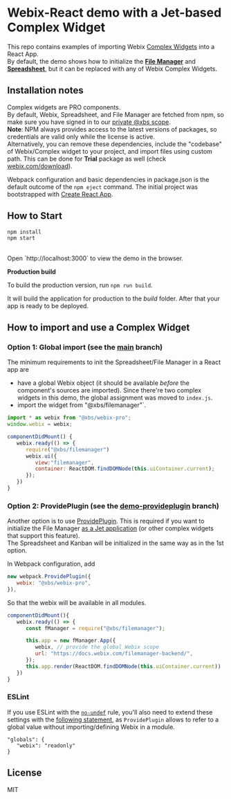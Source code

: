 Webix-React demo with a Jet-based Complex Widget
================

This repo contains examples of importing Webix [Complex Widgets](https://webix.com/widget/complex-widgets/) into a React App.<br/>
By default, the demo shows how to initialize the [**File Manager**](https://webix.com/filemanager/) and [**Spreadsheet**](https://webix.com/spreadsheet/), but it can be replaced with any of Webix Complex Widgets. 


Installation notes
----------------
Complex widgets are PRO components.<br/>By default, Webix, Spreadsheet, and File Manager are fetched from npm, so make sure you have signed in to our [private @xbs scope](https://docs.webix.com/desktop__install.html#installingwithnpm). <br/>
**Note**: NPM always provides access to the latest versions of packages, so credentials are valid only while the license is active. <br/>
Alternatively, you can remove these dependencies, include the "codebase" of Webix/Complex widget to your project, and import files using custom path. This can be done for **Trial** package as well (check [webix.com/download](https://webix.com/download/)).

Webpack configuration and basic dependencies in package.json is the default outcome of the `npm eject` command. The initial project was bootstrapped with [Create React App](https://github.com/facebookincubator/create-react-app).

How to Start
----------------

```
npm install
npm start
```
<br/>
Open `http://localhost:3000` to view the demo in the browser.


**Production build**

To build the production version, run `npm run build`.

It will build the application for production to the *build* folder. After that your app is ready to be deployed.

How to import and use a Complex Widget
-------
### Option 1: Global import (see the [main](https://github.com/webix-hub/react-demo-complex/tree/main) branch)

The minimum requirements to init the Spreadsheet/File Manager in a React app are
- have a global Webix object  (it should be available *before* the component's sources are imported).
Since there're two complex widgets in this demo, the global assignment was moved to `index.js`.
- import the widget from "@xbs/filemanager"`.

```js
import * as webix from "@xbs/webix-pro";
window.webix = webix;
```

```js
componentDidMount() {
   webix.ready(() => {
      require("@xbs/filemanager")
      webix.ui({ 
         view:"filemanager",
         container: ReactDOM.findDOMNode(this.uiContainer.current);
      });
   })
}
```

### Option 2: ProvidePlugin (see the [demo-provideplugin](https://github.com/webix-hub/react-demo-complex/tree/demo-provideplugin) branch)

Another option is to use [ProvidePlugin](https://webpack.js.org/plugins/provide-plugin/).
This is required if you want to initialize the File Manager [as a Jet application](https://docs.webix.com/filemanager__creating_filemanager.html) (or other complex widgets that support this feature).<br/> 
The Spreadsheet and Kanban will be initialized in the same way as in the 1st option.

In Webpack configuration, add 
```js
new webpack.ProvidePlugin({
   webix: "@xbs/webix-pro",
}),
```
So that the webix will be available in all modules.

```js
componentDidMount(){
   webix.ready(() => {
      const fManager = require("@xbs/filemanager");

      this.app = new fManager.App({
         webix,	// provide the global Webix scope
         url: "https://docs.webix.com/filemanager-backend/",
      });
      this.app.render(ReactDOM.findDOMNode(this.uiContainer.current))
   })
}
```
### ESLint

If you use ESLint with the [`no-undef`](https://eslint.org/docs/rules/no-undef) rule, you'll also need to extend these settings with the [following statement](https://eslint.org/docs/user-guide/configuring#specifying-globals), as `ProvidePlugin` allows to refer to a global value without importing/defining Webix in a module.
```
"globals": {
   "webix": "readonly"
}
```

License
--------

MIT
